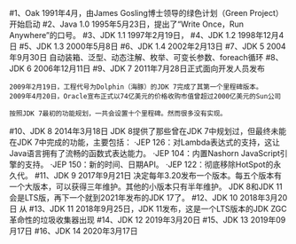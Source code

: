 #1、Oak
    1991年4月，由James Gosling博士领导的绿色计划（Green Project）开始启动
#2、Java 1.0
    1995年5月23日，提出了“Write Once，Run Anywhere”的口号。
#3、JDK 1.1
    1997年2月19日，
#4、JDK 1.2
    1998年12月4日
#5、JDK 1.3
    2000年5月8日
#6、JDK 1.4
    2002年2月13日
#7、JDK 5
    2004年9月30日
    自动装箱、泛型、动态注解、枚举、可变长参数、foreach循环
#8、JDK 6
    2006年12月11日
#9、JDK 7
    2011年7月28日正式面向开发人员发布
    
    2009年2月19日，工程代号为Dolphin（海豚）的JDK 7完成了其第一个里程碑版本。
    2009年4月20日，Oracle宣布正式以74亿美元的价格收购市值曾超过2000亿美元的Sun公司
    
    按照JDK 7最初的功能规划，一共会设置十个里程碑。然而很多没有实现。
#10、JDK 8
    2014年3月18日
    JDK 8提供了那些曾在JDK 7中规划过，但最终未能在JDK 7中完成的功能，主要包括：
    ·JEP 126：对Lambda表达式的支持，这让Java语言拥有了流畅的函数式表达能力。
    ·JEP 104：内置Nashorn JavaScript引擎的支持。
    ·JEP 150：新的时间、日期API。
    ·JEP 122：彻底移除HotSpot的永久代。
#11、JDK 9
    2017年9月21日
    决定每年3.20发布一个版本。每五个版本有一个大版本，可以获得三年维护。其他的小版本只有半年维护。
    JDK 8和JDK 11会是LTS版，再下一个就到2021年发布的JDK 17了。
#12、JDK 10
    2018年3月20日
    从
#13、JDK 11
    2018年9月25日，JDK 11发布，这是一个LTS版本的JDK
    ZGC革命性的垃圾收集器出现
#14、JDK 12
    2019年3月20日
#15、JDK 13
    2019年09月17日
#16、JDK 14
    2020年3月17日
